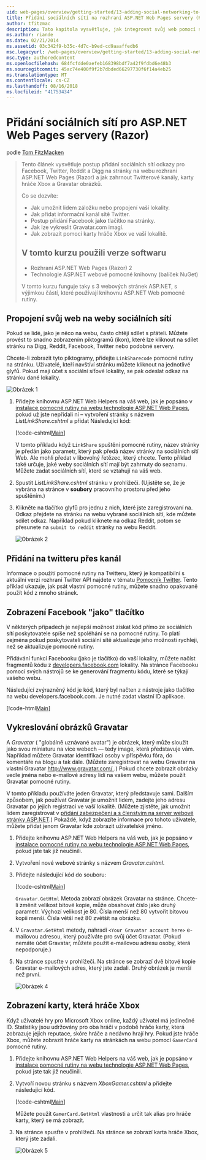```yaml
---
uid: web-pages/overview/getting-started/13-adding-social-networking-to-your-web-site
title: Přidání sociálních sítí na rozhraní ASP.NET Web Pages servery (Razor) | Dokumentace Microsoftu
author: tfitzmac
description: Tato kapitola vysvětluje, jak integrovat svůj web pomocí služby pro sociální sítě. V této kapitole se dozvíte, jak umožnit lidem/odkazu na záložku webu...
ms.author: riande
ms.date: 02/21/2014
ms.assetid: 03c342f9-b35c-4d7c-b9ed-cd9aaaffedb6
msc.legacyurl: /web-pages/overview/getting-started/13-adding-social-networking-to-your-web-site
msc.type: authoredcontent
ms.openlocfilehash: 684fcfdde0aefeb168398bdf7a42f9fdbd6e48b3
ms.sourcegitcommit: 45ac74e400f9f2b7dbded66297730f6f14a4eb25
ms.translationtype: MT
ms.contentlocale: cs-CZ
ms.lasthandoff: 08/16/2018
ms.locfileid: "41753434"
---
```

<a name="adding-social-networking-to-aspnet-web-pages-razor-sites"></a>Přidání sociálních sítí pro ASP.NET Web Pages servery (Razor)
====================
podle [Tom FitzMacken](https://github.com/tfitzmac)

> Tento článek vysvětluje postup přidání sociálních sítí odkazy pro Facebook, Twitter, Reddit a Digg na stránky na webu rozhraní ASP.NET Web Pages (Razor) a jak zahrnout Twitterové kanály, karty hráče Xbox a Gravatar obrázků.
> 
> Co se dozvíte:
> 
> - Jak umožnit lidem záložku nebo propojení vaší lokality.
> - Jak přidat informační kanál sítě Twitter.
> - Postup přidání Facebook **jako** tlačítko na stránky.
> - Jak lze vykreslit Gravatar.com imagí.
> - Jak zobrazit pomocí karty hráče Xbox ve vaší lokalitě.
>   
> 
> ## <a name="software-versions-used-in-the-tutorial"></a>V tomto kurzu použili verze softwaru
> 
> 
> - Rozhraní ASP.NET Web Pages (Razor) 2
> - Technologie ASP.NET webové pomocné knihovny (balíček NuGet)
>   
> 
> V tomto kurzu funguje taky s 3 webových stránek ASP.NET, s výjimkou částí, které používají knihovnu ASP.NET Web pomocné rutiny.


<a id="Linking_Your_Website"></a>
## <a name="linking-your-website-on-social-networking-sites"></a>Propojení svůj web na weby sociálních sítí

Pokud se lidé, jako je něco na webu, často chtějí sdílet s přáteli. Můžete provést to snadno zobrazením piktogramů (ikon), které lze kliknout na sdílet stránku na Digg, Reddit, Facebook, Twitter nebo podobné servery.

Chcete-li zobrazit tyto piktogramy, přidejte `LinkSharecode` pomocné rutiny na stránku. Uživatelé, kteří navštíví stránku můžete kliknout na jednotlivé glyfů. Pokud mají účet s sociální síťové lokality, se pak odeslat odkaz na stránku dané lokality.

![Obrázek 1](13-adding-social-networking-to-your-web-site/_static/image1.jpg)

1. Přidejte knihovnu ASP.NET Web Helpers na váš web, jak je popsáno v [instalace pomocné rutiny na webu technologie ASP.NET Web Pages](https://go.microsoft.com/fwlink/?LinkId=252372), pokud už jste nepřidali ní – vytvoření stránky s názvem *ListLinkShare.cshtml* a přidat Následující kód:

    [!code-cshtml[Main](13-adding-social-networking-to-your-web-site/samples/sample1.cshtml)]

    V tomto příkladu když `LinkShare` spuštění pomocné rutiny, název stránky je předán jako parametr, který pak předá název stránky na sociálních sítí Web. Ale mohli předat v libovolný řetězec, který chcete. Tento příklad také určuje, jaké weby sociálních sítí mají být zahrnuty do seznamu. Můžete zadat sociálních sítí, které se vztahují na váš web.
2. Spustit *ListLinkShare.cshtml* stránku v prohlížeči. (Ujistěte se, že je vybrána na stránce v **soubory** pracovního prostoru před jeho spuštěním.)
3. Klikněte na tlačítko glyfů pro jednu z nich, které jste zaregistrovaní na. Odkaz přejdete na stránku na webu vybrané sociálních sítí, kde můžete sdílet odkaz. Například pokud kliknete na odkaz Reddit, potom se přesunete na `submit to reddit` stránky na webu Reddit.

     ![Obrázek 2](13-adding-social-networking-to-your-web-site/_static/image2.jpg)

<a id="Adding_a_Twitter_Feed"></a>
## <a name="adding-a-twitter-feed"></a>Přidání na twitteru přes kanál

Informace o použití pomocné rutiny na Twitteru, který je kompatibilní s aktuální verzí rozhraní Twitter API najdete v tématu [Pomocník Twitter](../ui-layouts-and-themes/twitter-helper.md). Tento příklad ukazuje, jak psát vlastní pomocné rutiny, můžete snadno opakovaně použít kód z mnoho stránek.

<a id="Displaying_a_Facebook_Button"></a>
## <a name="displaying-a-facebook-quotlikequot-button"></a>Zobrazení Facebook &quot;jako&quot; tlačítko

V některých případech je nejlepší možnost získat kód přímo ze sociálních sítí poskytovatele spíše než spoléhání se na pomocné rutiny. To platí zejména pokud poskytovateli sociální sítě aktualizuje jeho možnosti rychleji, než se aktualizuje pomocné rutiny.

Přidávání funkcí Facebooku (jako je tlačítko) do vaší lokality, můžete načíst fragmentů kódu z [developers.facebook.com](https://developers.facebook.com/) lokality. Na stránce Facebooku pomocí svých nástrojů se ke generování fragmentu kódu, které se týkají vašeho webu.

Následující zvýrazněný kód je kód, který byl načten z nástroje jako tlačítko na webu developers.facebook.com. Je nutné zadat vlastní ID aplikace.

[!code-html[Main](13-adding-social-networking-to-your-web-site/samples/sample2.html?highlight=7-14,16-17)]

<a id="Rendering_a_Gravatar_Image"></a>
## <a name="rendering-a-gravatar-image"></a>Vykreslování obrázků Gravatar

A *Gravatar* ( &quot;globálně uznávané avatar&quot;) je obrázek, který může sloužit jako svou miniaturu na více webech &#8212; tedy image, která představuje vám. Například můžete Gravatar identifikaci osoby v příspěvku fóra, do komentáře na blogu a tak dále. (Můžete zaregistrovat na webu Gravatar na vlastní Gravatar [ http://www.gravatar.com/ ](http://www.gravatar.com/).) Pokud chcete zobrazit obrázky vedle jména nebo e-mailové adresy lidí na vašem webu, můžete použít Gravatar pomocné rutiny.

V tomto příkladu používáte jeden Gravatar, který představuje sami. Dalším způsobem, jak používat Gravatar je umožnit lidem, zadejte jeho adresu Gravatar po jejich registraci ve vaší lokalitě. (Můžete zjistěte, jak umožnit lidem zaregistrovat v [přidání zabezpečení a s členstvím na server webové stránky ASP.NET](https://go.microsoft.com/fwlink/?LinkId=202904).) Pokaždé, když zobrazíte informace pro tohoto uživatele, můžete přidat jenom Gravatar kde zobrazit uživatelské jméno.

1. Přidejte knihovnu ASP.NET Web Helpers na váš web, jak je popsáno v [instalace pomocné rutiny na webu technologie ASP.NET Web Pages](https://go.microsoft.com/fwlink/?LinkId=252372), pokud jste tak již neučinili.
2. Vytvoření nové webové stránky s názvem *Gravatar.cshtml*.
3. Přidejte následující kód do souboru: 

    [!code-cshtml[Main](13-adding-social-networking-to-your-web-site/samples/sample3.cshtml)]

    `Gravatar.GetHtml` Metoda zobrazí obrázek Gravatar na stránce. Chcete-li změnit velikost bitové kopie, může obsahovat číslo jako druhý parametr. Výchozí velikost je 80. Čísla menší než 80 vytvořit bitovou kopii menší. Čísla větší než 80 zvětšit na obrázku.
4. V `Gravatar.GetHtml` metody, nahradí `<Your Gravatar account here>` e-mailovou adresou, který používáte pro svůj účet Gravatar. (Pokud nemáte účet Gravatar, můžete použít e-mailovou adresu osoby, která nepodporuje.)
5. Na stránce spusťte v prohlížeči. Na stránce se zobrazí dvě bitové kopie Gravatar e-mailových adres, který jste zadali. Druhý obrázek je menší než první. 

    ![Obrázek 4](13-adding-social-networking-to-your-web-site/_static/image3.jpg)

<a id="Displaying_an_Xbox_Gamer_Card"></a>
## <a name="displaying-an-xbox-gamer-card"></a>Zobrazení karty, která hráče Xbox

Když uživatelé hry pro Microsoft Xbox online, každý uživatel má jedinečné ID. Statistiky jsou udržovány pro oba hráči v podobě hráče karty, která zobrazuje jejich reputace, skóre hráče a nedávno hrají hry. Pokud jste hráče Xbox, můžete zobrazit hráče karty na stránkách na webu pomocí `GamerCard` pomocné rutiny.

1. Přidejte knihovnu ASP.NET Web Helpers na váš web, jak je popsáno v [instalace pomocné rutiny na webu technologie ASP.NET Web Pages](https://go.microsoft.com/fwlink/?LinkId=252372), pokud jste tak již neučinili.
2. Vytvoří novou stránku s názvem *XboxGamer.cshtml* a přidejte následující kód.

    [!code-cshtml[Main](13-adding-social-networking-to-your-web-site/samples/sample4.cshtml)]

    Můžete použít `GamerCard.GetHtml` vlastnosti a určit tak alias pro hráče karty, který se má zobrazit.
3. Na stránce spusťte v prohlížeči. Na stránce se zobrazí karta hráče Xbox, který jste zadali.

    ![Obrázek 5](13-adding-social-networking-to-your-web-site/_static/image4.jpg)
